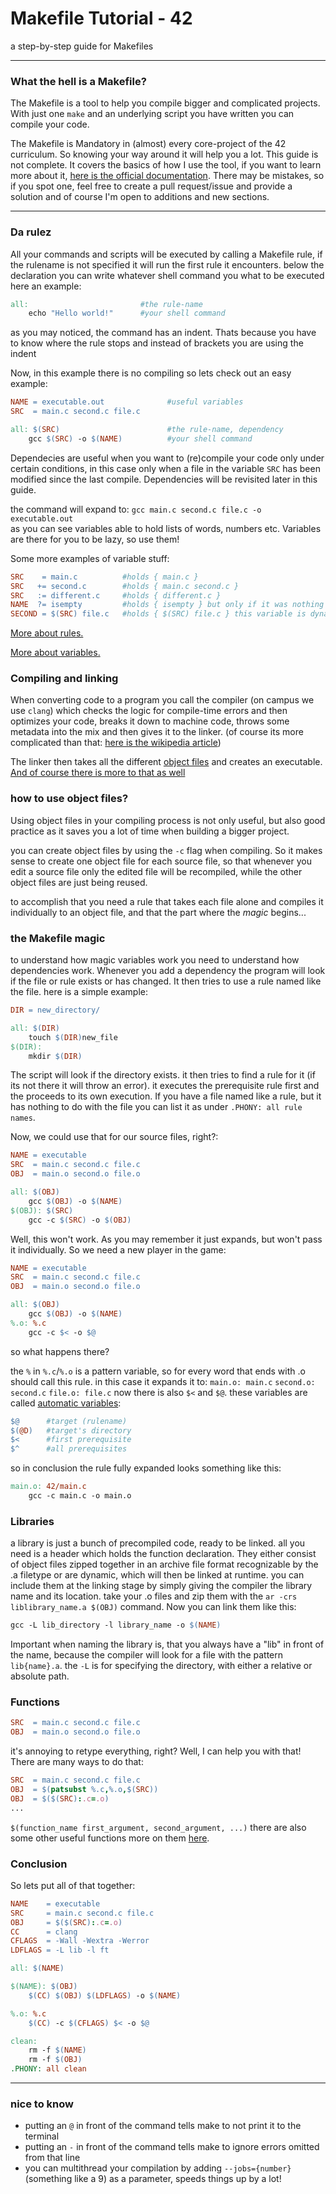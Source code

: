 # Makefile Tutorial - 42
a step-by-step guide for Makefiles

--- 

### What the hell is a Makefile?
The Makefile is a tool to help you compile bigger and complicated projects. 
With just one `make` and an underlying script you have written you can compile
your code.

The Makefile is Mandatory in (almost) every core-project of the 42 curriculum.
So knowing your way around it will help you a lot. This guide is not complete. It covers the basics of how I use the tool,
if you want to learn more about it, [here is the official documentation](https://www.gnu.org/software/make/manual/html_node/index.html#SEC_Contents).
There may be mistakes, so if you spot one, feel free to create a pull request/issue and provide a solution and of course I'm open to additions and new sections.
___
### Da rulez
All your commands and scripts will be executed by calling a Makefile rule, if the rulename is not specified it will run
the first rule it encounters.
below the declaration you can write whatever shell command you what to be executed
here an example:
```makefile
all:                         #the rule-name
    echo "Hello world!"      #your shell command
```
as you may noticed, the command has an indent. Thats because you have to know where the rule
stops and instead of brackets you are using the indent

Now, in this example there is no compiling so lets check out an easy example:
```makefile
NAME = executable.out              #useful variables
SRC  = main.c second.c file.c

all: $(SRC)                        #the rule-name, dependency
    gcc $(SRC) -o $(NAME)          #your shell command
```
Dependecies are useful when you want to (re)compile your code only under certain conditions,
in this case only when a file in the variable `SRC` has been modified since the last compile.
Dependencies will be revisited later in this guide.

the command will expand to: `gcc main.c second.c file.c -o executable.out`\
as you can see variables able to hold lists of words, numbers etc.
Variables are there for you to be lazy, so use them!

Some more examples of variable stuff:
```makefile
SRC    = main.c          #holds { main.c }
SRC   += second.c        #holds { main.c second.c }
SRC   := different.c     #holds { different.c }
NAME  ?= isempty         #holds { isempty } but only if it was nothing in there to begin with
SECOND = $(SRC) file.c   #holds { $(SRC) file.c } this variable is dynamic, if you change SRC, SECOND will change as well
```
[More about rules.](https://www.gnu.org/software/make/manual/html_node/Rules.html#Rules)

[More about variables.](https://www.gnu.org/software/make/manual/html_node/Using-Variables.html#Using-Variables)
### Compiling and linking

When converting code to a program you call the compiler (on campus we use `clang`) which checks the logic for compile-time errors
and then optimizes your code, breaks it down to machine code, throws some metadata into the mix and then gives it  to the linker.
(of course its more complicated than that: [here is the wikipedia article](https://en.wikipedia.org/wiki/Compiler))

The linker then takes all the different [object files](https://en.wikipedia.org/wiki/Object_file) and creates an executable. [And of course there is more to that as well](https://en.wikipedia.org/wiki/Linker_(computing))

### how to use object files?
Using object files in your compiling process is not only useful, but also good practice as it saves you a lot of time
when building a bigger project.

you can create object files by using the `-c` flag when compiling. So it makes sense to create one object file for each source file,
so that whenever you edit a source file only the edited file will be recompiled, while the other object files are just being reused.

to accomplish that you need a rule that takes each file alone and compiles it individually to an object file, and that the 
part where the _magic_ begins...
### the Makefile magic
to understand how magic variables work you need to understand how dependencies work. Whenever you add a dependency the program
will look if the file or rule exists or has changed. It then tries to use a rule named like the file.
here is a simple example:
```makefile
DIR = new_directory/

all: $(DIR)
    touch $(DIR)new_file
$(DIR):
    mkdir $(DIR)
```
The script will look if the directory exists. it then tries to find a rule for it (if its not there it will throw an error).
it executes the prerequisite rule first and the proceeds to its own execution. If you have a file named like a rule, but it
has nothing to do with the file you can list it as under `.PHONY: all rule names`.

Now, we could use that for our source files, right?:
```makefile
NAME = executable
SRC  = main.c second.c file.c
OBJ  = main.o second.o file.o

all: $(OBJ)
    gcc $(OBJ) -o $(NAME)
$(OBJ): $(SRC)
    gcc -c $(SRC) -o $(OBJ)
```
Well, this won't work. As you may remember it just expands, but won't pass it individually. So we need a new player in the game:
```makefile
NAME = executable
SRC  = main.c second.c file.c
OBJ  = main.o second.o file.o

all: $(OBJ)
    gcc $(OBJ) -o $(NAME)
%.o: %.c
    gcc -c $< -o $@
```
so what happens there?

the `%` in `%.c`/`%.o` is a pattern variable, so for every word that ends with .o should call this rule.
in this case it expands it to:
`main.o: main.c` `second.o: second.c` `file.o: file.c`
now there is also `$<` and `$@`. these variables are called [automatic variables](https://www.gnu.org/software/make/manual/html_node/Automatic-Variables.html#Automatic-Variables):
```makefile
$@      #target (rulename)
$(@D)   #target's directory
$<      #first prerequisite
$^      #all prerequisites
```
so in conclusion the rule fully expanded looks something like this:

```makefile
main.o: 42/main.c
    gcc -c main.c -o main.o
```

### Libraries
a library is just a bunch of precompiled code, ready to be linked. all you need is a header which holds the function declaration.
They either consist of object files zipped together in an archive file format recognizable by the .a filetype or are dynamic, which will then be linked at runtime.
you can include them at the linking stage by simply giving the compiler the library name and its location.
take your .o files and zip them with the `ar -crs liblibrary_name.a $(OBJ)` command. Now you can link them like this:
```makefile
gcc -L lib_directory -l library_name -o $(NAME)
```

Important when naming the library is, that you always have a "lib" in front of the name, because the compiler will look for 
a file with the pattern `lib{name}.a`. the `-L` is for specifying the directory, with either a relative or absolute path.

### Functions
```makefile
SRC  = main.c second.c file.c
OBJ  = main.o second.o file.o
```
it's annoying to retype everything, right? Well, I can help you with that!
There are many ways to do that:
```makefile
SRC  = main.c second.c file.c
OBJ  = $(patsubst %.c,%.o,$(SRC))
OBJ  = $($(SRC):.c=.o)
...
```
`$(function_name first_argument, second_argument, ...)`
there are also some other useful functions more on them [here](https://www.gnu.org/software/make/manual/html_node/Functions.html#Functions).
### Conclusion
So lets put all of that together:
```makefile
NAME    = executable
SRC     = main.c second.c file.c
OBJ     = $($(SRC):.c=.o)
CC      = clang
CFLAGS  = -Wall -Wextra -Werror
LDFLAGS = -L lib -l ft

all: $(NAME)

$(NAME): $(OBJ)
    $(CC) $(OBJ) $(LDFLAGS) -o $(NAME)

%.o: %.c
    $(CC) -c $(CFLAGS) $< -o $@

clean:
    rm -f $(NAME)
    rm -f $(OBJ)
.PHONY: all clean
```
---
### nice to know

- putting an `@` in front of the command tells make to not print it to the terminal
- putting an `-` in front of the command tells make to ignore errors omitted from that line
- you can multithread your compilation by adding `--jobs={number}` (something like a 9) as a parameter, speeds things up by a lot!
